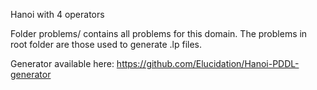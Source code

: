 Hanoi with 4 operators

Folder problems/ contains all problems for this domain.
The problems in root folder are those used to generate .lp files.

Generator available here: https://github.com/Elucidation/Hanoi-PDDL-generator

